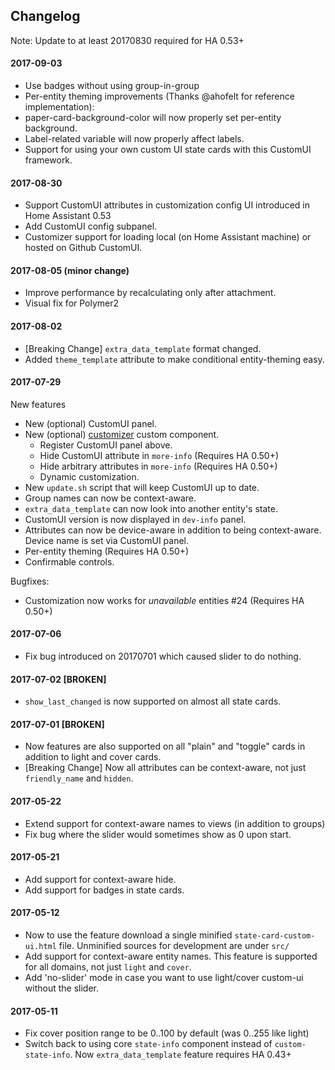## Changelog

Note: Update to at least 20170830 required for HA 0.53+

#### 2017-09-03
* Use badges without using group-in-group
* Per-entity theming improvements (Thanks @ahofelt for reference implementation):
 * paper-card-background-color will now properly set per-entity background.
 * Label-related variable will now properly affect labels.
* Support for using your own custom UI state cards with this CustomUI framework.


#### 2017-08-30
* Support CustomUI attributes in customization config UI introduced in Home Assistant 0.53
* Add CustomUI config subpanel.
* Customizer support for loading local (on Home Assistant machine) or hosted on Github CustomUI.

#### 2017-08-05 (minor change)
* Improve performance by recalculating only after attachment.
* Visual fix for Polymer2

#### 2017-08-02
* [Breaking Change] `extra_data_template` format changed.
* Added `theme_template` attribute to make  conditional entity-theming easy.

#### 2017-07-29
New features
* New (optional) CustomUI panel.
* New (optional) [customizer](https://github.com/andrey-git/home-assistant-customizer) custom component.
  * Register CustomUI panel above.
  * Hide CustomUI attribute in `more-info` (Requires HA 0.50+)
  * Hide arbitrary attributes in `more-info` (Requires HA 0.50+)
  * Dynamic customization.
* New `update.sh` script that will keep CustomUI up to date.
* Group names can now be context-aware.
* `extra_data_template` can now look into another entity's state.
* CustomUI version is now displayed in `dev-info` panel.
* Attributes can now be device-aware in addition to being context-aware. Device name is set via CustomUI panel.
* Per-entity theming (Requires HA 0.50+)
* Confirmable controls.

Bugfixes:
* Customization now works for *unavailable* entities #24 (Requires HA 0.50+)

#### 2017-07-06
* Fix bug introduced on 20170701 which caused slider to do nothing.

#### 2017-07-02 [BROKEN]
* `show_last_changed` is now supported on almost all state cards.

#### 2017-07-01 [BROKEN]
* Now features are also supported on all "plain" and "toggle" cards in addition to light and cover cards.
* [Breaking Change] Now all attributes can be context-aware, not just `friendly_name` and `hidden`.

#### 2017-05-22
* Extend support for context-aware names to views (in addition to groups)
* Fix bug where the slider would sometimes show as 0 upon start.

#### 2017-05-21
* Add support for context-aware hide.
* Add support for badges in state cards.

#### 2017-05-12
* Now to use the feature download a single minified `state-card-custom-ui.html` file. Unminified sources for development are under `src/`
* Add support for context-aware entity names. This feature is supported for all domains, not just `light` and `cover`.
* Add 'no-slider' mode in case you want to use light/cover custom-ui without the slider.

#### 2017-05-11
* Fix cover position range to be 0..100 by default (was 0..255 like light)
* Switch back to using core `state-info` component instead of `custom-state-info`.
  Now `extra_data_template` feature requires HA 0.43+

